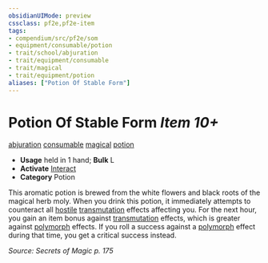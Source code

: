 ```yaml
---
obsidianUIMode: preview
cssclass: pf2e,pf2e-item
tags:
- compendium/src/pf2e/som
- equipment/consumable/potion
- trait/school/abjuration
- trait/equipment/consumable
- trait/magical
- trait/equipment/potion
aliases: ["Potion Of Stable Form"]
---
```

# Potion Of Stable Form *Item 10+*  
[abjuration](abjuration.md)  [consumable](consumable.md)  [magical](magical.md)  [potion](potion.md)  

- **Usage** held in 1 hand; **Bulk** L
- **Activate** [Interact](interact.md)
- **Category** Potion

This aromatic potion is brewed from the white flowers and black roots of the magical herb moly. When you drink this potion, it immediately attempts to counteract all [hostile](conditions.md#Hostile) [transmutation](transmutation.md) effects affecting you. For the next hour, you gain an item bonus against [transmutation](transmutation.md) effects, which is greater against [polymorph](polymorph.md) effects. If you roll a success against a [polymorph](polymorph.md) effect during that time, you get a critical success instead.

*Source: Secrets of Magic p. 175*